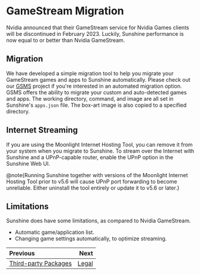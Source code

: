 # GameStream Migration
Nvidia announced that their GameStream service for Nvidia Games clients will be discontinued in February 2023.
Luckily, Sunshine performance is now equal to or better than Nvidia GameStream.

## Migration
We have developed a simple migration tool to help you migrate your GameStream games and apps to Sunshine automatically.
Please check out our [GSMS](https://github.com/LizardByte/GSMS) project if you're interested in an automated
migration option. GSMS offers the ability to migrate your custom and auto-detected games and apps. The
working directory, command, and image are all set in Sunshine's `apps.json` file. The box-art image is also copied
to a specified directory.

## Internet Streaming
If you are using the Moonlight Internet Hosting Tool, you can remove it from your system when you migrate to Sunshine.
To stream over the Internet with Sunshine and a UPnP-capable router, enable the UPnP option in the Sunshine Web UI.

@note{Running Sunshine together with versions of the Moonlight Internet Hosting Tool prior to v5.6 will cause UPnP
port forwarding to become unreliable. Either uninstall the tool entirely or update it to v5.6 or later.}

## Limitations
Sunshine does have some limitations, as compared to Nvidia GameStream.

* Automatic game/application list.
* Changing game settings automatically, to optimize streaming.

<div class="section_buttons">

| Previous                                        |              Next |
|:------------------------------------------------|------------------:|
| [Third-party Packages](third_party_packages.md) | [Legal](legal.md) |

</div>

<details style="display: none;">
  <summary></summary>
  [TOC]
</details>
